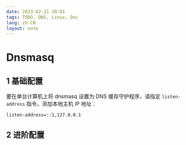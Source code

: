 ```yaml
---
date: 2023-02-21 20:01
tags: TODO, DNS, Linux, Doc
lang: zh-CN
layout: note
---
```


# Dnsmasq

## 1 基础配置

要在单台计算机上将 dnsmasq 设置为 DNS 缓存守护程序，请指定 `listen-address` 指令，添加本地主机 IP 地址：

```plain
listen-address=::1,127.0.0.1
```

## 2 进阶配置
